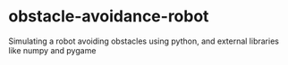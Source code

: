 # obstacle-avoidance-robot
Simulating a robot avoiding obstacles using python, and external libraries like numpy and pygame
